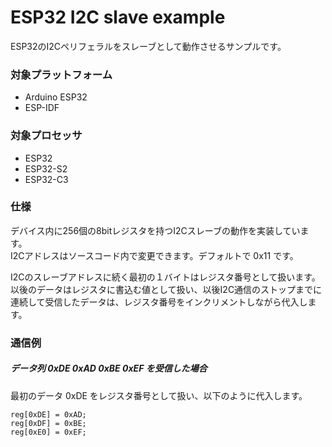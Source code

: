 
# ESP32 I2C slave example  

ESP32のI2Cペリフェラルをスレーブとして動作させるサンプルです。  

### 対象プラットフォーム  
 - Arduino ESP32
 - ESP-IDF

### 対象プロセッサ  
 - ESP32
 - ESP32-S2
 - ESP32-C3

### 仕様  

デバイス内に256個の8bitレジスタを持つI2Cスレーブの動作を実装しています。  
I2Cアドレスはソースコード内で変更できます。デフォルトで 0x11 です。  
  
I2Cのスレーブアドレスに続く最初の１バイトはレジスタ番号として扱います。  
以後のデータはレジスタに書込む値として扱い、以後I2C通信のストップまでに連続して受信したデータは、レジスタ番号をインクリメントしながら代入します。  



### 通信例  
##### データ列  0xDE 0xAD 0xBE 0xEF を受信した場合  
最初のデータ 0xDE をレジスタ番号として扱い、以下のように代入します。  
```
reg[0xDE] = 0xAD;
reg[0xDF] = 0xBE;
reg[0xE0] = 0xEF;
```






